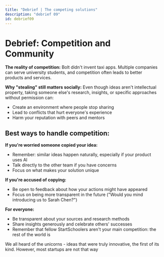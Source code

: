 ```yaml
---
title: "Debrief | The competing solutions"
description: "debrief 09"
id: debrief09
---
```


# Debrief: Competition and Community

**The reality of competition:** Bolt didn't invent taxi apps. Multiple companies can serve university students, and competition often leads to better products and services.

**Why "stealing" still matters socially:** Even though ideas aren't intellectual property, taking someone else's research, insights, or specific approaches without permission can:

* Create an environment where people stop sharing
* Lead to conflicts that hurt everyone's experience
* Harm your reputation with peers and mentors

## Best ways to handle competition:

**If you're worried someone copied your idea:**

* Remember: similar ideas happen naturally, especially if your product uses AI
* Talk directly to the other team if you have concerns
* Focus on what makes your solution unique

**If you're accused of copying:**

* Be open to feedback about how your actions might have appeared
* Focus on being more transparent in the future ("Would you mind introducing us to Sarah Chen?")

**For everyone:**

* Be transparent about your sources and research methods
* Share insights generously and celebrate others' successes
* Remember that fellow StartSchoolers aren't your main competition: the rest of the world is

We all heard of the unicorns - ideas that were truly innovative, the first of its kind. However, most startups are not that way